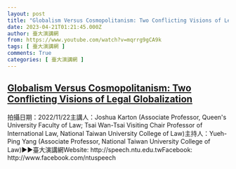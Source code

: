```yaml
---
layout: post
title: "Globalism Versus Cosmopolitanism: Two Conflicting Visions of Legal Globalization"
date: 2023-04-21T01:21:45.000Z
author: 臺大演講網
from: https://www.youtube.com/watch?v=mqrrg9gCA9k
tags: [ 臺大演講網 ]
comments: True
categories: [ 臺大演講網 ]
---
```

<!--1682040105000-->
[Globalism Versus Cosmopolitanism: Two Conflicting Visions of Legal Globalization](https://www.youtube.com/watch?v=mqrrg9gCA9k)
------

<div>
拍攝日期：2022/11/22主講人：Joshua Karton (Associate Professor, Queen's University Faculty of Law; Tsai Wan-Tsai Visiting Chair Professor of International Law, National Taiwan University College of Law)主持人：Yueh-Ping Yang (Associate Professor, National Taiwan University College of Law)►►臺大演講網Website: http://speech.ntu.edu.twFacebook: http://www.facebook.com/ntuspeech
</div>
